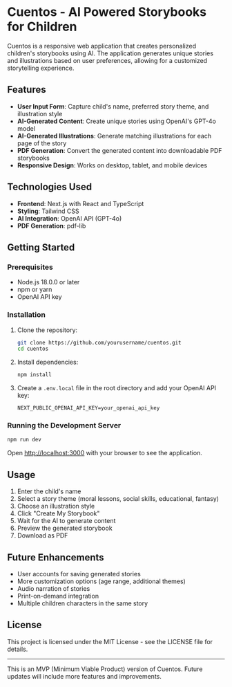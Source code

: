 # Cuentos - AI Powered Storybooks for Children

Cuentos is a responsive web application that creates personalized children's storybooks using AI. The application generates unique stories and illustrations based on user preferences, allowing for a customized storytelling experience.

## Features

- **User Input Form**: Capture child's name, preferred story theme, and illustration style
- **AI-Generated Content**: Create unique stories using OpenAI's GPT-4o model
- **AI-Generated Illustrations**: Generate matching illustrations for each page of the story
- **PDF Generation**: Convert the generated content into downloadable PDF storybooks
- **Responsive Design**: Works on desktop, tablet, and mobile devices

## Technologies Used

- **Frontend**: Next.js with React and TypeScript
- **Styling**: Tailwind CSS
- **AI Integration**: OpenAI API (GPT-4o)
- **PDF Generation**: pdf-lib

## Getting Started

### Prerequisites

- Node.js 18.0.0 or later
- npm or yarn
- OpenAI API key

### Installation

1. Clone the repository:

   ```bash
   git clone https://github.com/yourusername/cuentos.git
   cd cuentos
   ```

2. Install dependencies:

   ```bash
   npm install
   ```

3. Create a `.env.local` file in the root directory and add your OpenAI API key:
   ```
   NEXT_PUBLIC_OPENAI_API_KEY=your_openai_api_key
   ```

### Running the Development Server

```bash
npm run dev
```

Open [http://localhost:3000](http://localhost:3000) with your browser to see the application.

## Usage

1. Enter the child's name
2. Select a story theme (moral lessons, social skills, educational, fantasy)
3. Choose an illustration style
4. Click "Create My Storybook"
5. Wait for the AI to generate content
6. Preview the generated storybook
7. Download as PDF

## Future Enhancements

- User accounts for saving generated stories
- More customization options (age range, additional themes)
- Audio narration of stories
- Print-on-demand integration
- Multiple children characters in the same story

## License

This project is licensed under the MIT License - see the LICENSE file for details.

---

This is an MVP (Minimum Viable Product) version of Cuentos. Future updates will include more features and improvements.
